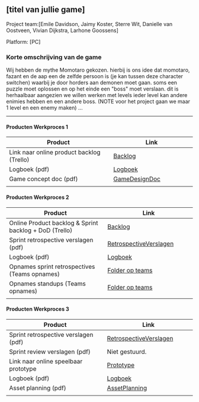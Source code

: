 ## [titel van jullie game]
Project team:[Emile Davidson, Jaimy Koster, Sterre Wit, Danielle van Oostveen, Vivian Dijkstra, Larhone Goossens]

Platform:
[PC]

### Korte omschrijving van de game
Wij hebben de mythe Momotaro gekozen. hierbij is ons idee dat momotaro, fazant en de aap 
een de zelfde persoon is (je kan tussen deze character switchen) waarbij je door horders aan demonen moet gaan. 
soms een puzzle moet oplossen en op het einde een "boss" moet verslaan. dit is herhaalbaar aangezien we willen werken met levels
ieder level kan andere enimies hebben en een andere boss. (NOTE voor het project gaan we maar 1 level en een enemy maken) 
...

---
#### Producten Werkproces 1
| Product  | Link |
| ------ |  ------ |
| Link naar online product backlog (Trello) | [Backlog]
| Logboek (pdf)                             | [Logboek]
| Game concept doc (pdf)                    | [GameDesignDoc]
|<img width=500/>|<img width=300/>|
   
#### Producten Werkproces 2
| Product  | Link |
| ------ |  ------ |
| Online Product backlog & Sprint backlog + DoD (Trello)    | [Backlog]
| Sprint retrospective verslagen (pdf)                      | [RetrospectiveVerslagen]
| Logboek (pdf)                                             | [Logboek]
| Opnames sprint retrospectives (Teams opnames)             | [Folder op teams]
| Opnames standups (Teams opnames)                          | [Folder op teams]
|<img width=500/>|<img width=300/>|
   
#### Producten Werkproces 3
| Product  | Link |
| ------ |  ------ |
| Sprint retrospective verslagen (pdf)  | [RetrospectiveVerslagen]
| Sprint review verslagen (pdf)         | Niet gestuurd. 
| Link naar online speelbaar prototype  | [Prototype]
| Logboek (pdf)                         | [Logboek]
| Asset planning (pdf)                  | [AssetPlanning]
|<img width=500/>|<img width=300/>|

   [Backlog]: <https://trello.com/invite/b/EctWb3Y2/992149bb63285d8878eff56793692081/mythe>
   [Logboek]: <https://github.com/EmileDavidson/agp_inlever_template/blob/master/producten/Logboek.pdf>
   [GameDesignDoc]: <https://github.com/EmileDavidson/agp_inlever_template/blob/master/producten/Game_Design_Document_Mythe_1%20(1).pdf>
   [RetrospectiveVerslagen]: <https://github.com/BerendWeij/agp_inlever_template/blob/master/producten/RetrospectiveVerslagen.pdf>
   [ReviewVerslagen]: <https://github.com/BerendWeij/agp_inlever_template/blob/master/producten/ReviewVerslagen.pdf>
   [Prototype]: <https://drive.google.com/drive/folders/1ScrWLgWZ1a2eEATHqsjvaEZo_WFrzJgr?usp=sharing>
   [Folder op teams]: <https://www.linknaarmijnfolderopteams.nl>
   [AssetPlanning]: <https://github.com/BerendWeij/agp_inlever_template/blob/master/producten/AssetPlanning.pdf>
   
